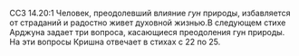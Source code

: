 ССЗ 14.20:1	Человек, преодолевший влияние _гун_ природы, избавляется от страданий и радостно живет духовной жизнью.В следующем стихе Арджуна задает три вопроса, касающиеся преодоления гун природы. На эти вопросы Кришна отвечает в стихах с 22 по 25.